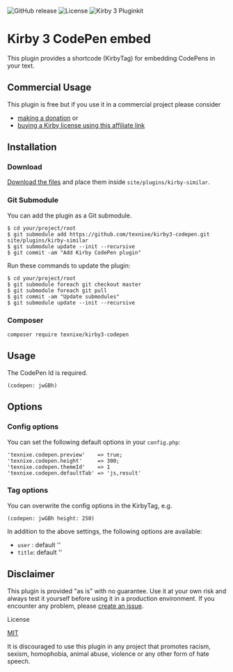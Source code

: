 ![GitHub release](https://img.shields.io/github/release/texnixe/kirby3-codepen.svg?maxAge=1800) ![License](https://img.shields.io/github/license/mashape/apistatus.svg) ![Kirby 3 Pluginkit](https://img.shields.io/badge/Pluginkit-YES-cca000.svg)

# Kirby 3 CodePen embed

This plugin provides a shortcode (KirbyTag) for embedding CodePens in your text.

## Commercial Usage

This plugin is free but if you use it in a commercial project please consider

- [making a donation](https://www.paypal.me/texnixe/10) or
- [buying a Kirby license using this affiliate link](https://a.paddle.com/v2/click/1129/38380?link=1170)

## Installation


### Download

[Download the files](https://github.com/texnixe/kirby3-codepen/archive/master.zip) and place them inside `site/plugins/kirby-similar`.

### Git Submodule
You can add the plugin as a Git submodule.

    $ cd your/project/root
    $ git submodule add https://github.com/texnixe/kirby3-codepen.git site/plugins/kirby-similar
    $ git submodule update --init --recursive
    $ git commit -am "Add Kirby CodePen plugin"

Run these commands to update the plugin:

    $ cd your/project/root
    $ git submodule foreach git checkout master
    $ git submodule foreach git pull
    $ git commit -am "Update submodules"
    $ git submodule update --init --recursive

### Composer

```
composer require texnixe/kirby3-codepen
```

## Usage

The CodePen Id is required.

```
(codepen: jwGBh)
```

## Options

### Config options

You can set the following default options in your `config.php`:

```
'texnixe.codepen.preview'    => true;
'texnixe.codepen.height'     => 300;
'texnixe.codepen.themeId'    => 1
'texnixe.codepen.defaultTab' => 'js,result'
```

### Tag options

You can overwrite the config options in the KirbyTag, e.g.

```
(codepen: jwGBh height: 250)
```

In addition to the above settings, the following options are available:

- `user` : default ''
- `title`: default ''

## Disclaimer

This plugin is provided "as is" with no guarantee. Use it at your own risk and always test it yourself before using it in a production environment. If you encounter any problem, please [create an issue](https://github.com/texnixe/kirby3-codepen/issues/new).

License

[MIT](https://opensource.org/licenses/MIT)


It is discouraged to use this plugin in any project that promotes racism, sexism, homophobia, animal abuse, violence or any other form of hate speech.


